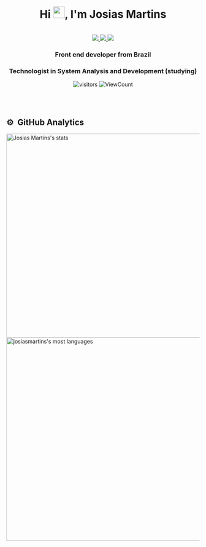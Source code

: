 <!-- <h1 align="center">Hi <img src="https://raw.githubusercontent.com/kaueMarques/kaueMarques/master/hi.gif" width="30px">, I'm Josias Martins</h1> -->
<!-- <p align="center"> <img src="https://komarev.com/ghpvc/?username=josiasmartinso&color=yellow" alt="Profile views" /> </p> -->

<!-- <h2 align="center">Front End Developer</h2>
<h2 align="center">Analise e desenvolvimento de sistema (studing)</h2>
<p align="center" style="border:none">
  <img alt="visitors" src="https://visitor-badge.glitch.me/badge?page_id=josiasmartins.josiasmartins&left_color=grey&right_color=blue" />
  <img alt="ViewCount" src="https://views.whatilearened.today/views/github/josiasmartins/josiasmartins.svg" />
</p> -->


<!-- <br><br> -->

<!-- ## 🛠 &nbsp;Tech Stack -->

<h1 align="center">Hi <img src="https://raw.githubusercontent.com/iampavangandhi/iampavangandhi/master/gifs/Hi.gif" width="30px">, I'm Josias Martins</h1>
 <p align="center"><br/>

  <a href="https://www.linkedin.com/in/josiasmartins/">
    <img src="https://img.shields.io/badge/-LinkedIn-blue?style=flat&logo=Linkedin&logoColor=white">
  </a>

  <a href="mailto:josiasmartinscaitano@gmail.com">
    <img src="https://img.shields.io/badge/-Gmail-c14438?style=flat&logo=Gmail&logoColor=white">
  </a>

  <a href="mailto:josiasmartinscaitano@outlook.com">
    <img src="https://img.shields.io/badge/-Outlook-0078D4?style=flat&logo=Microsoft-Outlook&logoColor=white">
  </a>

</p>

<h3 align="center">Front end developer from Brazil</h3>
<h3 align="center">Technologist in System Analysis and Development (studying)
</h3>


<p align="center">
  <img alt="visitors" src="https://visitor-badge.glitch.me/badge?page_id=josiasmartins.josiasmartins&left_color=grey&right_color=blue" />
  <img alt="ViewCount" src="https://views.whatilearened.today/views/github/josiasmartins/josiasmartins.svg" />
</p>

<br/><br/>





## ⚙️ &nbsp;GitHub Analytics

<p align="left">
<img width="530em" src="https://github-readme-stats.vercel.app/api?username=josiasmartins&show_icons=true&theme=vision-friendly-dark" alt="Josias Martins's stats"/>
<img width="530em" src="https://github-readme-stats.vercel.app/api/top-langs/?username=josiasmartins&layout=compact&langs_count=7&theme=vision-friendly-dark" alt="josiasmartins's most languages"/>
</p>
<br><br>
